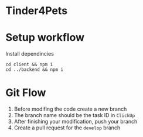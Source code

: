 # Tinder4Pets

# Setup workflow
Install dependincies
```
cd client && npm i
cd ../backend && npm i
```

# Git Flow
1. Before modifing the code create a new branch
2. The branch name should be the task ID in `ClickUp`
3. After finishing your modification, push your branch
4. Create a pull request for the `develop` branch
